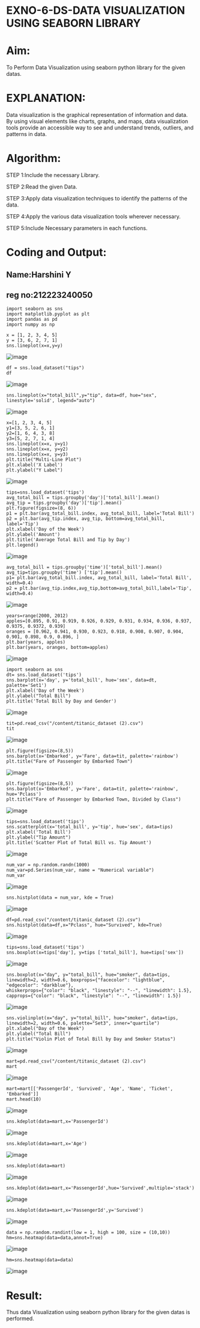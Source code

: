# EXNO-6-DS-DATA VISUALIZATION USING SEABORN LIBRARY

# Aim:
  To Perform Data Visualization using seaborn python library for the given datas.

# EXPLANATION:
Data visualization is the graphical representation of information and data. By using visual elements like charts, graphs, and maps, data visualization tools provide an accessible way to see and understand trends, outliers, and patterns in data.

# Algorithm:
STEP 1:Include the necessary Library.

STEP 2:Read the given Data.

STEP 3:Apply data visualization techniques to identify the patterns of the data.

STEP 4:Apply the various data visualization tools wherever necessary.

STEP 5:Include Necessary parameters in each functions.

# Coding and Output:
## Name:Harshini Y
## reg no:212223240050
```
import seaborn as sns
import matplotlib.pyplot as plt
import pandas as pd
import numpy as np
```
```
x = [1, 2, 3, 4, 5]
y = [3, 6, 2, 7, 1]
sns.lineplot(x=x,y=y)
```
![image](https://github.com/user-attachments/assets/55182cc6-1f5b-42ea-8297-49ddd75aba74)
```
df = sns.load_dataset("tips")
df
```
![image](https://github.com/user-attachments/assets/d5d448fa-f686-40d1-beae-a6f50623f555)
```
sns.lineplot(x="total_bill",y="tip", data=df, hue="sex", linestyle='solid', legend="auto")
```
![image](https://github.com/user-attachments/assets/8c316cd7-964a-4de2-9636-28c357df96d7)
```
x=[1, 2, 3, 4, 5]
y1=[3, 5, 2, 6, 1]
y2=[1, 6, 4, 3, 8]
y3=[5, 2, 7, 1, 4]
sns.lineplot(x=x, y=y1)
sns.lineplot(x=x, y=y2)
sns.lineplot(x=x, y=y3)
plt.title("Multi-Line Plot")
plt.xlabel('X Label')
plt.ylabel("Y Label")
```
![image](https://github.com/user-attachments/assets/323ce805-35b1-450c-a40b-ddc453151ebe)
```
tips=sns.load_dataset('tips')
avg_total_bill = tips.groupby('day')['total_bill'].mean()
avg_tip = tips.groupby('day')['tip'].mean()
plt.figure(figsize=(8, 6))
p1 = plt.bar(avg_total_bill.index, avg_total_bill, label='Total Bill')
p2 = plt.bar(avg_tip.index, avg_tip, bottom=avg_total_bill, label='Tip')
plt.xlabel('Day of the Week')
plt.ylabel('Amount')
plt.title('Average Total Bill and Tip by Day')
plt.legend()
```
![image](https://github.com/user-attachments/assets/19f0b105-bbee-4d3c-afc6-669d3758954a)
```
avg_total_bill = tips.groupby('time')['total_bill'].mean()
avg_tip=tips.groupby('time') ['tip'].mean()
p1= plt.bar(avg_total_bill.index, avg_total_bill, label='Total Bill', width=0.4)
p2 = plt.bar(avg_tip.index,avg_tip,bottom=avg_total_bill,label='Tip', width=0.4)
```
![image](https://github.com/user-attachments/assets/7f7c4853-2c7e-4af1-b1f4-d25a97121d28)
```
years=range(2000, 2012)
apples=[0.895, 0.91, 0.919, 0.926, 0.929, 0.931, 0.934, 0.936, 0.937, 0.9375, 0.9372, 0.939]
oranges = [0.962, 0.941, 0.930, 0.923, 0.918, 0.908, 0.907, 0.904, 0.901, 0.898, 0.9, 0.896, ]
plt.bar(years, apples)
plt.bar(years, oranges, bottom=apples)
```
![image](https://github.com/user-attachments/assets/732ef13e-fe3e-4ec1-8a75-574f7240646d)
```
import seaborn as sns
dt= sns.load_dataset('tips')
sns.barplot(x='day', y='total_bill', hue='sex', data=dt, palette='Set1')
plt.xlabel('Day of the Week')
plt.ylabel("Total Bill")
plt.title('Total Bill by Day and Gender')
```
![image](https://github.com/user-attachments/assets/b516161c-bb4d-4ba5-b0fa-a88e43f3811b)
```
tit=pd.read_csv("/content/titanic_dataset (2).csv")
tit
```
![image](https://github.com/user-attachments/assets/cee76749-065b-4d03-8824-fbd212206b54)
```
plt.figure(figsize=(8,5))
sns.barplot(x='Embarked', y='Fare', data=tit, palette='rainbow')
plt.title("Fare of Passenger by Embarked Town")
```
![image](https://github.com/user-attachments/assets/f834e0a6-4ca6-45b1-9318-3e32ea79b73c)
```
plt.figure(figsize=(8,5))
sns.barplot(x='Embarked', y='Fare', data=tit, palette='rainbow', hue='Pclass')
plt.title("Fare of Passenger by Embarked Town, Divided by Class")
```
![image](https://github.com/user-attachments/assets/67e77c30-2196-4773-aac2-ce64d628b505)
```
tips=sns.load_dataset('tips')
sns.scatterplot(x='total_bill', y='tip', hue='sex', data=tips)
plt.xlabel('Total Bill')
plt.ylabel("Tip Amount")
plt.title('Scatter Plot of Total Bill vs. Tip Amount')
```
![image](https://github.com/user-attachments/assets/c754ce03-4b11-40ed-b249-b9d7f8985378)
```
num_var = np.random.randn(1000)
num_var=pd.Series(num_var, name = "Numerical variable")
num_var
```
![image](https://github.com/user-attachments/assets/409641dd-4798-4a1d-9194-4a1d02ac38c3)
```
sns.histplot(data = num_var, kde = True)
```
![image](https://github.com/user-attachments/assets/62290a42-bbf8-463f-8bea-2783823a5070)
```
df=pd.read_csv("/content/titanic_dataset (2).csv")
sns.histplot(data=df,x="Pclass", hue="Survived", kde=True)
```
![image](https://github.com/user-attachments/assets/b6ab44b9-3e0c-46a5-a885-907aac96d448)
```
tips=sns.load_dataset('tips')
sns.boxplot(x=tips['day'], y=tips ['total_bill'], hue=tips['sex'])
```
![image](https://github.com/user-attachments/assets/c285acb6-45c8-4e20-a5a3-dbe4813d27aa)
```
sns.boxplot(x="day", y="total_bill", hue="smoker", data=tips, linewidth=2, width=0.6, boxprops={"facecolor": "lightblue", "edgecolor": "darkblue"},
whiskerprops={"color": "black", "linestyle": "--", "linewidth": 1.5}, capprops={"color": "black", "linestyle": "--", "linewidth": 1.5})
```
![image](https://github.com/user-attachments/assets/882316d3-d9f9-493e-93c9-e3023a4218d2)
```
sns.violinplot(x="day", y="total_bill", hue="smoker", data=tips, linewidth=2, width=0.6, palette="Set3", inner="quartile")
plt.xlabel("Day of the Week")
plt.ylabel("Total Bill")
plt.title("Violin Plot of Total Bill by Day and Smoker Status")
```

![image](https://github.com/user-attachments/assets/51705268-a9ac-409d-a186-5b5e0cdcf1ee)
```
mart=pd.read_csv("/content/titanic_dataset (2).csv")
mart
```

![image](https://github.com/user-attachments/assets/8416a921-274d-455b-9690-2b7248cd5e71)
```
mart=mart[['PassengerId', 'Survived', 'Age', 'Name', 'Ticket', 'Embarked']]
mart.head(10)
```

![image](https://github.com/user-attachments/assets/6008eb25-239d-4bc4-aa5c-96c5a5307515)
```
sns.kdeplot(data=mart,x='PassengerId')
```

![image](https://github.com/user-attachments/assets/5a5e58a3-0fc8-4e7c-a10f-383394cebdce)
```
sns.kdeplot(data=mart,x='Age')
```

![image](https://github.com/user-attachments/assets/caf394de-6c5b-4083-8c0b-2ae39922cd73)
```
sns.kdeplot(data=mart)
```

![image](https://github.com/user-attachments/assets/e4c9fc58-0f65-4542-9b78-8f8100900d23)
```
sns.kdeplot(data=mart,x='PassengerId',hue='Survived',multiple='stack')
```

![image](https://github.com/user-attachments/assets/cea519be-9a46-4cec-8c29-0797737379cf)
```
sns.kdeplot(data=mart,x='PassengerId',y='Survived')
```

![image](https://github.com/user-attachments/assets/32961a5d-341c-4f41-99be-f9e268ff7c8c)
```
data = np.random.randint(low = 1, high = 100, size = (10,10))
hm=sns.heatmap(data=data,annot=True)
```

![image](https://github.com/user-attachments/assets/1459edc1-e6e5-408b-90c2-f845160d87b5)
```
hm=sns.heatmap(data=data)
```

![image](https://github.com/user-attachments/assets/8bc90270-4056-4bad-bd8b-3dd9e1d2edc5)

# Result:
Thus data Visualization using seaborn python library for the given datas is performed.
